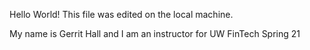 Hello World!
This file was edited on the local machine.

My name is Gerrit Hall and I am an instructor for UW FinTech Spring 21

